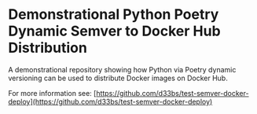# Demonstrational Python Poetry Dynamic Semver to Docker Hub Distribution

A demonstrational repository showing how Python via Poetry dynamic versioning can be used to distribute Docker images on Docker Hub.

For more information see: [https://github.com/d33bs/test-semver-docker-deploy](https://github.com/d33bs/test-semver-docker-deploy)
